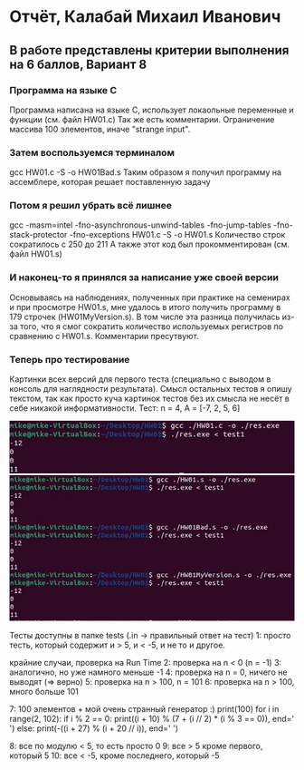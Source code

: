 # Отчёт, Калабай Михаил Иванович
## В работе представлены критерии выполнения на 6 баллов, Вариант 8

### Программа на языке C

Программа написана на языке C, использует локаольные переменные и функции (см. файл HW01.c)
Так же есть комментарии. Ограничение массива 100 элементов, иначе "strange input".

### Затем воспользуемся терминалом

gcc HW01.c -S -o HW01Bad.s
Таким образом я получил программу на ассемблере, которая решает поставленную задачу

### Потом я решил убрать всё лишнее

gcc -masm=intel -fno-asynchronous-unwind-tables -fno-jump-tables -fno-stack-protector -fno-exceptions HW01.c -S -o HW01.s
Количество строк сократилось с 250 до 211
А также этот код был прокомментирован (см. файл HW01.s)

### И наконец-то я принялся за написание уже своей версии

Основываясь на наблюдениях, полученных при практике на семенирах и при просмотре HW01.s, мне удалось в итого получить программу в 179 строчек (HW01MyVersion.s). В том числе эта разница получилась из-за того, что я смог сократить количество используемых регистров по сравнению с HW01.s. Комментарии пресутвуют.

### Теперь про тестирование

Картинки всех версий для первого теста (специально с выводом в консоль для наглядности результата). Смысл остальных тестов я опишу текстом, так как просто куча картинок тестов без их смысла не несёт в себе никакой информативности. Тест: n = 4, A = [-7, 2, 5, 6]

![Build Status](https://github.com/Kalabay/AVS_IHW01/blob/main/test1_c.jpg)
![Build Status](https://github.com/Kalabay/AVS_IHW01/blob/main/test1.jpg)

Тесты доступны в папке tests (.in -> правильный ответ на тест)
1: просто тесть, который содержит и > 5, и < -5, и не то и другое.

крайние случаи, проверка на Run Time
2: проверка на n < 0 (n = -1)
3: аналогично, но уже намного меньше -1
4: проверка на n = 0, ничего не выводят (=> верно)
5: проверка на n > 100, n = 101
6: проверка на n > 100, много больше 101

7: 100 элементов + мой очень странный генератор :)
print(100)
for i in range(2, 102):
    if i % 2 == 0:
        print((i + 10) % (7 + (i // 2) * (i % 3 == 0)), end=' ')
    else:
        print(-((i + 27) % (i + 20 // i)), end=' ')
        
8: все по модулю < 5, то есть просто 0
9: все > 5 кроме первого, который 5
10: все < -5, кроме последнего, который -5
